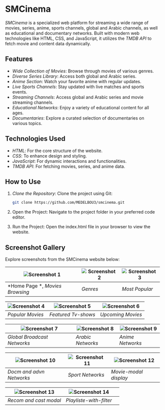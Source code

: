 # SMCinema

*SMCinema* is a specialized web platform for streaming a wide range of movies, series, anime, sports channels, global and Arabic channels, as well as educational and documentary networks. Built with modern web technologies like HTML, CSS, and JavaScript, it utilizes the *TMDB API* to fetch movie and content data dynamically.

## Features

- *Wide Collection of Movies*: Browse through movies of various genres.
- *Diverse Series Library*: Access both global and Arabic series.
- *Anime Section*: Watch your favorite anime with regular updates.
- *Live Sports Channels*: Stay updated with live matches and sports events.
- *Streaming Channels*: Access global and Arabic series and movie streaming channels.
- *Educational Networks*: Enjoy a variety of educational content for all ages.
- *Documentaries*: Explore a curated selection of documentaries on various topics.

## Technologies Used

- *HTML*: For the core structure of the website.
- *CSS*: To enhance design and styling.
- *JavaScript*: For dynamic interactions and functionalities.
- *TMDB API*: For fetching movies, series, and anime data.


## How to Use

1. *Clone the Repository*:
   Clone the project using Git:
   ```bash
   git clone https://github.com/MEDELBOU3/smcinema.git


2. Open the Project: Navigate to the project folder in your preferred code editor.


3. Run the Project: Open the index.html file in your browser to view the website.

## Screenshot Gallery

Explore screenshots from the SMCinema website below:

| ![Screenshot 1](screenshots/home.jpeg) | ![Screenshot 2](screenshots/genrs.jpeg) | ![Screenshot 3](screenshots/popular.jpeg) |
|---------------------------------------------|---------------------------------------------|---------------------------------------------|
| *Home Page *, *Movies Browsing*             | *Genres*                         | *Most Popular*                           |

| ![Screenshot 4](screenshots/popularmovies.jpeg) | ![Screenshot 5](screenshots/screenshot5.jpeg) | ![Screenshot 6](screenshots/screenshot6.jpeg) |
|---------------------------------------------|---------------------------------------------|---------------------------------------------|
| *Popular Movies*                    | *Featured Tv-shows*                    | *Upcoming Movies*                        |

| ![Screenshot 7](screenshots/screenshot7.jpeg) | ![Screenshot 8](screenshots/screenshot8.jpeg) | ![Screenshot 9](screenshots/screenshot9.jpeg) |
|---------------------------------------------|---------------------------------------------|---------------------------------------------|
| *Global Broadcast Networks*                  | *Arabic Networks*                  | *Anime Networks*                           |

| ![Screenshot 10](screenshots/screenshot10.jpeg) | ![Screenshot 11](screenshots/screenshot11.jpeg) | ![Screenshot 12](screenshots/screenshot12.jpeg) |
|-----------------------------------------------|-----------------------------------------------|-----------------------------------------------|
| *Docm and advn Networks*                         | *Sport Networks*                      | *Movie-modal display*                            |

| ![Screenshot 13](screenshots/screenshot13.jpeg) | ![Screenshot 14](screenshots/screenshot14.jpeg) | |
|-----------------------------------------------|-----------------------------------------------|-----------------------------------------------|
| *Recom and cast modal*                            | *Playliste-with-filter*                           | |
